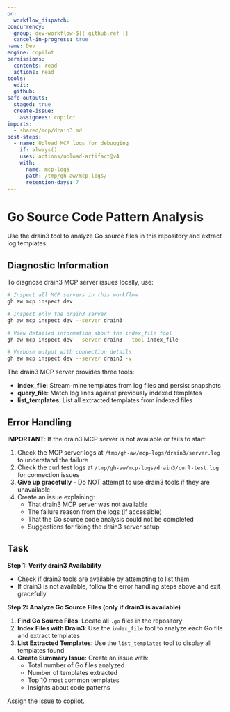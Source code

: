 ```yaml
---
on: 
  workflow_dispatch:
concurrency:
  group: dev-workflow-${{ github.ref }}
  cancel-in-progress: true
name: Dev
engine: copilot
permissions:
  contents: read
  actions: read
tools:
  edit:
  github:
safe-outputs:
  staged: true
  create-issue:
    assignees: copilot
imports:
  - shared/mcp/drain3.md
post-steps:
  - name: Upload MCP logs for debugging
    if: always()
    uses: actions/upload-artifact@v4
    with:
      name: mcp-logs
      path: /tmp/gh-aw/mcp-logs/
      retention-days: 7
---
```


# Go Source Code Pattern Analysis

Use the drain3 tool to analyze Go source files in this repository and extract log templates.

## Diagnostic Information

To diagnose drain3 MCP server issues locally, use:

```bash
# Inspect all MCP servers in this workflow
gh aw mcp inspect dev

# Inspect only the drain3 server
gh aw mcp inspect dev --server drain3

# View detailed information about the index_file tool
gh aw mcp inspect dev --server drain3 --tool index_file

# Verbose output with connection details
gh aw mcp inspect dev --server drain3 -v
```

The drain3 MCP server provides three tools:
- **index_file**: Stream-mine templates from log files and persist snapshots
- **query_file**: Match log lines against previously indexed templates
- **list_templates**: List all extracted templates from indexed files

## Error Handling

**IMPORTANT**: If the drain3 MCP server is not available or fails to start:
1. Check the MCP server logs at `/tmp/gh-aw/mcp-logs/drain3/server.log` to understand the failure
2. Check the curl test logs at `/tmp/gh-aw/mcp-logs/drain3/curl-test.log` for connection issues
3. **Give up gracefully** - Do NOT attempt to use drain3 tools if they are unavailable
4. Create an issue explaining:
   - That drain3 MCP server was not available
   - The failure reason from the logs (if accessible)
   - That the Go source code analysis could not be completed
   - Suggestions for fixing the drain3 server setup

## Task

**Step 1: Verify drain3 Availability**
- Check if drain3 tools are available by attempting to list them
- If drain3 is not available, follow the error handling steps above and exit gracefully

**Step 2: Analyze Go Source Files (only if drain3 is available)**
1. **Find Go Source Files**: Locate all `.go` files in the repository
2. **Index Files with Drain3**: Use the `index_file` tool to analyze each Go file and extract templates
3. **List Extracted Templates**: Use the `list_templates` tool to display all templates found
4. **Create Summary Issue**: Create an issue with:
   - Total number of Go files analyzed
   - Number of templates extracted
   - Top 10 most common templates
   - Insights about code patterns

Assign the issue to copilot.
